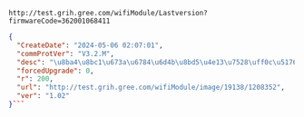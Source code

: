 `http://test.grih.gree.com/wifiModule/Lastversion?firmwareCode=362001068411`

```json
{
  "CreateDate": "2024-05-06 02:07:01",
  "commProtVer": "V3.2.M",
  "desc": "\u8ba4\u8bc1\u673a\u6784\u6d4b\u8bd5\u4e13\u7528\uff0c\u5176\u4ed6\u8bf7\u52ff\u5347\u7ea7",
  "forcedUpgrade": 0,
  "r": 200,
  "url": "http://test.grih.gree.com/wifiModule/image/19138/1208352",
  "ver": "1.02"
}```
